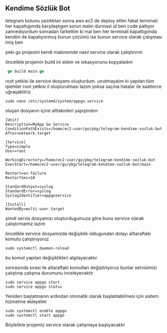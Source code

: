 ## Kendime Sözlük Bot

telegram botunu yazdıktan sonra aws ec2 de deploy ettim fakat terminali her kapattıgımda karşılaştıgım sorun malın
durmasi id ben code patlıyor zannediyordum sonradan farkettim ki mal ben her terminali kapattıgımda kendini de
kapatıyormuş bunun çözümü ise bunun service olarak çalışması imiş ben

peki go projesini kendi makinemde nasıl service olarak çalıştırırım

öncelikle projemin build ini aldım ve lokasyonunu kopyaladım

~~~go
 go build main.go
~~~

root yetkisi ile service dosyamı oluşturdum. unutmayalım ki yapılan tüm işlemler 
root yetkisi il oluşturulması lazım yoksa saçma hatalar ile saatlerce uğraşabiliriz


```console
sudo nano /etc/systemd/system/appgo.service
```

oluşan dosyanın içine alttakinleri yapıştırdım

```console
[Unit]
Description=MyApp Go Service
ConditionPathExists=/home/ec2-user/go/pkg/telegram-kendime-sozluk-bot
After=network.target

[Service]
Type=simple
User=root

WorkingDirectory=/home/ec2-user/go/pkg/telegram-kendime-sozluk-bot
ExecStart=/home/ec2-user/go/pkg/telegram-kendime-sozluk-bot/main

Restart=on-failure
RestartSec=10

StandardOutput=syslog
StandardError=syslog
SyslogIdentifier=appgoservice

[Install]
WantedBy=multi-user.target
```

şimdi servis dosyamızı oluşturdugumuza göre bunu service olarak çalıştırmamız lazım 

öncelikle service dosyamızda değişiklik oldugundan dolayı alltaraftaki komutu çalıştırıyoruz 

```console
sudo systemctl daemon-reload
``` 
bu komut yapılan değişiklikleri algılayacaktır

sonrasında sırasi ile  altaraftaki komutları değiştiriyoruz bunlar setvisimizi çalıştırıp çalışma durumunu inceleyecektir 
```console
sudo service appgo start
sudo service appgo status
```

Yeniden başlatmanın ardından otomatik olarak başlatılabilmesi için sistem hizmetine ekleyelim
```console
sudo systemctl enable appgo
sudo systemctl start appgo
```

Böylelikle projemiz service olarak çalışmaya başlıyacaktır 

